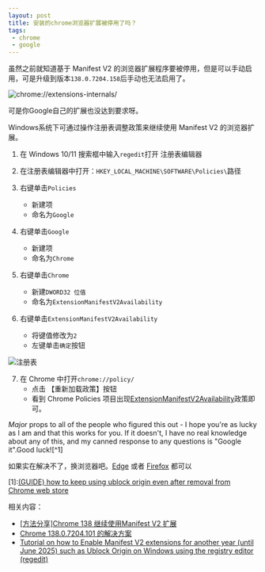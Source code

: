 ```yaml
---
layout: post
title: 安装的chrome浏览器扩展被停用了吗？
tags:
 - chrome
 - google
---
```


虽然之前就知道基于 Manifest V2 的浏览器扩展程序要被停用，但是可以手动启用，可是升级到版本`138.0.7204.158`后手动也无法启用了。

![chrome://extensions-internals/](https://f.xavierskip.com/i/c8b1b3bb3d5aeb67757a0510619cdea865d552f418bcf135ee48a108a0abf675.jpg)

可是你Google自己的扩展也没达到要求呀。

Windows系统下可通过操作注册表调整政策来继续使用 Manifest V2 的浏览器扩展。

1. 在 Windows 10/11 搜索框中输入`regedit`打开 注册表编辑器
    
2. 在注册表编辑器中打开：`HKEY_LOCAL_MACHINE\SOFTWARE\Policies\`路径
    
3. 右键单击`Policies`
    
    - 新建项
    - 命名为`Google`
4. 右键单击`Google`
    - 新建项
    - 命名为`Chrome`
5. 右键单击`Chrome`
    - 新建`DWORD32 位值`
    - 命名为`ExtensionManifestV2Availability`
6. 右键单击`ExtensionManifestV2Availability`
    - 将键值修改为`2`
    - 左键单击`确定`按钮

![注册表](https://f.xavierskip.com/i/442bbca7fe22f3d232ff770dd3f72d4b18f3a91ad6854078341d25ddd8024181.jpg)

7. 在 Chrome 中打开`chrome://policy/`
    - 点击 【重新加载政策】按钮
    - 看到 Chrome Policies 项目出现[ExtensionManifestV2Availability](https://chromeenterprise.google/policies/?policy=ExtensionManifestV2Availability "详细了解“ExtensionManifestV2Availability”政策")政策即可。

_Major_ props to all of the people who figured this out - I hope you're as lucky as I am and that this works for you. If it doesn't, I have no real knowledge about any of this, and my canned response to any questions is "Google it".Good luck![^1]

如果实在解决不了，换浏览器吧。[Edge](https://www.microsoft.com/zh-cn/edge/download) 或者 [Firefox](https://www.firefox.com/) 都可以

[1]:[(GUIDE) how to keep using ublock origin even after removal from Chrome web store](https://www.reddit.com/r/chrome/comments/1ix04u4/comment/mfu1hk4/)


相关内容：
- [[方法分享]Chrome 138 继续使用Manifest V2 扩展](https://meta.appinn.net/t/topic/73073/14)
- [Chrome 138.0.7204.101 的解决方案](https://github.com/Kenshin/simpread/discussions/6633#discussioncomment-13741609)
- [Tutorial on how to Enable Manifest V2 extensions for another year (until June 2025) such as Ublock Origin on Windows using the registry editor (regedit)](https://www.reddit.com/r/chrome/comments/1d799pa/tutorial_on_how_to_enable_manifest_v2_extensions/)

